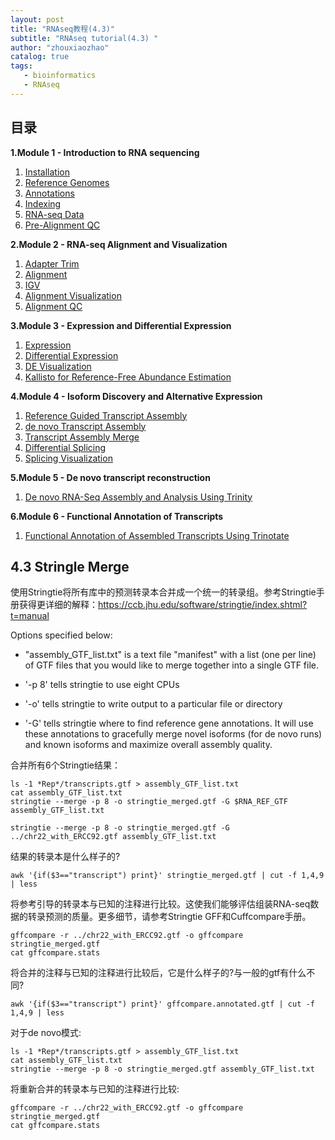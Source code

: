 ```yaml
---
layout: post
title: "RNAseq教程(4.3)"
subtitle: "RNAseq tutorial(4.3) "
author: "zhouxiaozhao"
catalog: true
tags:
   - bioinformatics
   - RNAseq
---
```


## 目录

**1.Module 1 - Introduction to RNA sequencing**

1. [Installation](https://www.zhouxiaozhao.cn/2020/11/17/RNAseq(1)/)
2. [Reference Genomes](https://www.zhouxiaozhao.cn/2020/11/28/RNAseq(2)/)
3. [Annotations](https://www.zhouxiaozhao.cn/2020/12/01/RNAseq(3)/)
4. [Indexing](https://www.zhouxiaozhao.cn/2020/12/03/RNAseq(4)/)
5. [RNA-seq Data](https://www.zhouxiaozhao.cn/2020/12/05/RNAseq(5)/)
6. [Pre-Alignment QC](https://www.zhouxiaozhao.cn/2020/12/08/RNAseq(6)/)

**2.Module 2 - RNA-seq Alignment and Visualization**

1. [Adapter Trim](https://www.zhouxiaozhao.cn/2020/12/10/RNAseq(7)/)
2. [Alignment](https://www.zhouxiaozhao.cn/2020/12/12/RNAseq(8)/)
3. [IGV](https://www.zhouxiaozhao.cn/2020/12/15/RNAseq(9)/)
4. [Alignment Visualization](https://www.zhouxiaozhao.cn/2020/12/17/RNAseq(10)/)
5. [Alignment QC](https://www.zhouxiaozhao.cn/2020/12/19/RNAseq(11)/)

**3.Module 3 - Expression and Differential Expression**

1. [Expression](https://www.zhouxiaozhao.cn/2020/12/22/RNAseq(12)/)
2. [Differential Expression](https://www.zhouxiaozhao.cn/2020/12/24/RNAseq(13)/)
3. [DE Visualization](https://www.zhouxiaozhao.cn/2020/12/26/RNAseq(14)/)
4. [Kallisto for Reference-Free Abundance Estimation](https://www.zhouxiaozhao.cn/2020/12/29/RNAseq(15)/)

**4.Module 4 - Isoform Discovery and Alternative Expression**

1. [Reference Guided Transcript Assembly](https://www.zhouxiaozhao.cn/2020/12/31/RNAseq(16)/)
2. [de novo Transcript Assembly](https://www.zhouxiaozhao.cn/2021/01/02/RNAseq(17)/)
3. [Transcript Assembly Merge](https://www.zhouxiaozhao.cn/2021/01/05/RNAseq(18)/)
4. [Differential Splicing](https://www.zhouxiaozhao.cn/2021/01/07/RNAseq(19)/)
5. [Splicing Visualization](https://www.zhouxiaozhao.cn/2021/01/09/RNAseq(20)/)

**5.Module 5 - De novo transcript reconstruction**

1. [De novo RNA-Seq Assembly and Analysis Using Trinity](https://www.zhouxiaozhao.cn/2021/01/12/RNAseq(21)/)

**6.Module 6 - Functional Annotation of Transcripts**

1. [Functional Annotation of Assembled Transcripts Using Trinotate](https://www.zhouxiaozhao.cn/2021/01/14/RNAseq(22)/)

## 4.3 Stringle Merge

使用Stringtie将所有库中的预测转录本合并成一个统一的转录组。参考Stringtie手册获得更详细的解释：https://ccb.jhu.edu/software/stringtie/index.shtml?t=manual

Options specified below:

- "assembly_GTF_list.txt" is a text file "manifest" with a list (one  per line) of GTF files that you would like to merge together into a  single GTF file.

- '-p 8' tells stringtie to use eight CPUs

- '-o' tells stringtie to write output to a particular file or directory

- '-G' tells stringtie where to find reference gene annotations. It  will use these annotations to gracefully merge novel isoforms (for de  novo runs) and known isoforms and maximize overall assembly quality.

合并所有6个Stringtie结果：

```
ls -1 *Rep*/transcripts.gtf > assembly_GTF_list.txt
cat assembly_GTF_list.txt
stringtie --merge -p 8 -o stringtie_merged.gtf -G $RNA_REF_GTF assembly_GTF_list.txt
```

```
stringtie --merge -p 8 -o stringtie_merged.gtf -G ../chr22_with_ERCC92.gtf assembly_GTF_list.txt
```

结果的转录本是什么样子的?

```
awk '{if($3=="transcript") print}' stringtie_merged.gtf | cut -f 1,4,9 | less
```

将参考引导的转录本与已知的注释进行比较。这使我们能够评估组装RNA-seq数据的转录预测的质量。更多细节，请参考Stringtie GFF和Cuffcompare手册。

```
gffcompare -r ../chr22_with_ERCC92.gtf -o gffcompare stringtie_merged.gtf
cat gffcompare.stats
```

  将合并的注释与已知的注释进行比较后，它是什么样子的?与一般的gtf有什么不同?

  ```
awk '{if($3=="transcript") print}' gffcompare.annotated.gtf | cut -f 1,4,9 | less
  ```

对于de novo模式:

```
ls -1 *Rep*/transcripts.gtf > assembly_GTF_list.txt
cat assembly_GTF_list.txt
stringtie --merge -p 8 -o stringtie_merged.gtf assembly_GTF_list.txt
```

将重新合并的转录本与已知的注释进行比较:

```
gffcompare -r ../chr22_with_ERCC92.gtf -o gffcompare stringtie_merged.gtf
cat gffcompare.stats
```


